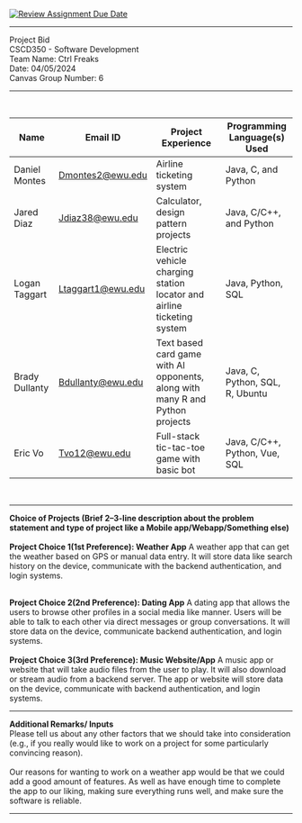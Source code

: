 [![Review Assignment Due Date](https://classroom.github.com/assets/deadline-readme-button-24ddc0f5d75046c5622901739e7c5dd533143b0c8e959d652212380cedb1ea36.svg)](https://classroom.github.com/a/32B92nwd)

<hr>
Project Bid <br>
CSCD350 - Software Development <br>
Team Name: Ctrl Freaks <br>
Date: 04/05/2024 <br>
Canvas Group Number: 6 <br>

<hr> <br>

| Name           | Email ID          | Project Experience                                                            | Programming Language(s) Used    |
|----------------|-------------------|-------------------------------------------------------------------------------|---------------------------------|
| Daniel Montes  | Dmontes2@ewu.edu  | Airline ticketing system                                                      | Java, C, and Python             |
| Jared Diaz     | Jdiaz38@ewu.edu   | Calculator, design pattern projects                                           | Java, C/C++, and Python         |
| Logan Taggart  | Ltaggart1@ewu.edu | Electric vehicle charging station locator and airline ticketing system        | Java, Python, SQL               |
| Brady Dullanty | Bdullanty@ewu.edu | Text based card game with AI opponents, along with many R and Python projects | Java, C, Python, SQL, R, Ubuntu |
| Eric Vo        | Tvo12@ewu.edu     | Full-stack tic-tac-toe game with basic bot                                    | Java, C/C++, Python, Vue, SQL   |

<br> <hr>

**Choice of Projects (Brief 2–3-line description about the problem statement and type of project like a Mobile app/Webapp/Something else)** <br> <br>
**Project Choice 1(1st Preference): Weather App**
A weather app that can get the weather based on GPS or manual data entry. It will store data like search history on the device, communicate with the backend authentication, and login systems. <br><br>

**Project Choice 2(2nd Preference): Dating App**
A dating app that allows the users to browse other profiles in a social media like manner. Users will be able to talk to each other via direct messages or group conversations. It will store data on the device, communicate backend authentication, and login systems. <br><br>
**Project Choice 3(3rd Preference): Music Website/App**
A music app or website that will take audio files from the user to play. It will also download or stream audio from a backend server. The app or website will store data on the device, communicate with backend authentication, and login systems. <br><hr>

**Additional Remarks/ Inputs** <br>
Please tell us about any other factors that we should take into consideration (e.g., if you really would like to work on a project for some particularly convincing reason). <br><br>
Our reasons for wanting to work on a weather app would be that we could add a good amount of features. As well as have enough time to complete the app to our liking, making sure everything runs well, and make sure the software is reliable. <hr>
